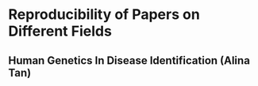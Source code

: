 # Reproducibility of Papers on Different Fields

## Human Genetics In Disease Identification (Alina Tan)

